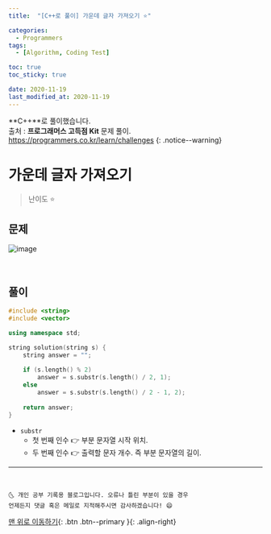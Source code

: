 ```yaml
---
title:  "[C++로 풀이] 가운데 글자 가져오기 ⭐" 

categories:
  - Programmers
tags:
  - [Algorithm, Coding Test]

toc: true
toc_sticky: true

date: 2020-11-19
last_modified_at: 2020-11-19
---
```

**C++**로 풀이했습니다.  
출처 : **프로그래머스 고득점 Kit** 문제 풀이. <https://programmers.co.kr/learn/challenges>
{: .notice--warning}

# 가운데 글자 가져오기

> 난이도 ⭐

## 문제

![image](https://user-images.githubusercontent.com/42318591/99638359-72cf3380-2a89-11eb-9b30-5903ee1dc66f.png)


<br>

## 풀이 

```cpp
#include <string>
#include <vector>

using namespace std;

string solution(string s) {
    string answer = "";
    
    if (s.length() % 2)
        answer = s.substr(s.length() / 2, 1);
    else
        answer = s.substr(s.length() / 2 - 1, 2);
    
    return answer;
}
```

- `substr` 
  - 첫 번째 인수 👉 부분 문자열 시작 위치.
  - 두 번째 인수 👉 출력할 문자 개수. 즉 부분 문자열의 길이.


***
<br>

    🌜 개인 공부 기록용 블로그입니다. 오류나 틀린 부분이 있을 경우 
    언제든지 댓글 혹은 메일로 지적해주시면 감사하겠습니다! 😄

[맨 위로 이동하기](#){: .btn .btn--primary }{: .align-right}